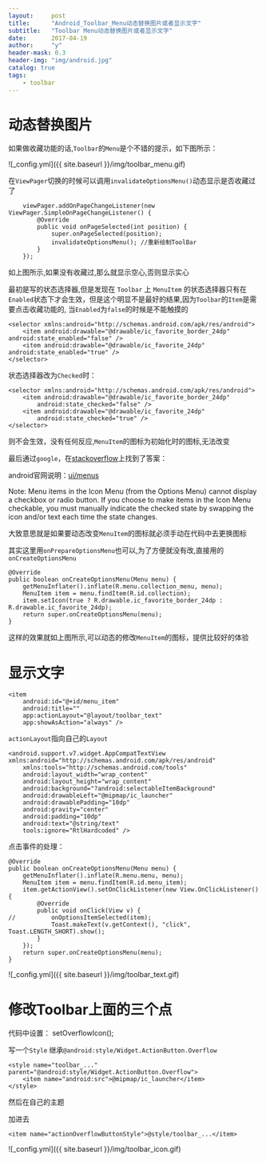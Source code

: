 ```yaml
---
layout:     post
title:      "Android_Toolbar_Menu动态替换图片或者显示文字"
subtitle:   "Toolbar Menu动态替换图片或者显示文字"
date:       2017-04-19
author:     "y"
header-mask: 0.3
header-img: "img/android.jpg"
catalog: true
tags:
    - toolbar
---
```


# 动态替换图片


如果做收藏功能的话,`Toolbar`的`Menu`是个不错的提示，如下图所示：

![_config.yml]({{ site.baseurl }}/img/toolbar_menu.gif)

在`ViewPager`切换的时候可以调用`invalidateOptionsMenu()`动态显示是否收藏过了

        viewPager.addOnPageChangeListener(new ViewPager.SimpleOnPageChangeListener() {
            @Override
            public void onPageSelected(int position) {
                super.onPageSelected(position);
                invalidateOptionsMenu(); //重新绘制ToolBar
            }
        });

如上图所示,如果没有收藏过,那么就显示空心,否则显示实心

最初是写的状态选择器,但是发现在 `Toolbar` 上 `MenuItem` 的状态选择器只有在`Enabled`状态下才会生效，但是这个明显不是最好的结果,因为`Toolbar`的`Item`是需要点击收藏功能的,
当`Enabled`为`false`的时候是不能触摸的

	<selector xmlns:android="http://schemas.android.com/apk/res/android">
	    <item android:drawable="@drawable/ic_favorite_border_24dp" android:state_enabled="false" />
	    <item android:drawable="@drawable/ic_favorite_24dp" android:state_enabled="true" />
	</selector>

状态选择器改为`Checked`时：

	<selector xmlns:android="http://schemas.android.com/apk/res/android">
	    <item android:drawable="@drawable/ic_favorite_border_24dp"
	        android:state_checked="false" />
	    <item android:drawable="@drawable/ic_favorite_24dp"
	        android:state_checked="true" />
	</selector>

则不会生效，没有任何反应,`MenuItem`的图标为初始化时的图标,无法改变

最后通过`google`，在[stackoverflow](http://stackoverflow.com/questions/6683186/menuitems-checked-state-is-not-shown-correctly-by-its-icon)上找到了答案：

android官网说明：[ui/menus](http://developer.android.com/guide/topics/ui/menus.html)

Note: Menu items in the Icon Menu (from the Options Menu) cannot display a checkbox or radio button. If you choose to make items in the Icon Menu checkable, you must manually indicate the checked state by swapping the icon and/or text each time the state changes.

大致意思就是如果要动态改变`MenuItem`的图标就必须手动在代码中去更换图标

其实这里用`onPrepareOptionsMenu`也可以,为了方便就没有改,直接用的`onCreateOptionsMenu`

    @Override
    public boolean onCreateOptionsMenu(Menu menu) {
        getMenuInflater().inflate(R.menu.collection_menu, menu);
        MenuItem item = menu.findItem(R.id.collection);
        item.setIcon(true ? R.drawable.ic_favorite_border_24dp : R.drawable.ic_favorite_24dp);
        return super.onCreateOptionsMenu(menu);
    }

这样的效果就如上图所示,可以动态的修改`MenuItem`的图标，提供比较好的体验

# 显示文字

    <item
        android:id="@+id/menu_item"
        android:title=""
        app:actionLayout="@layout/toolbar_text"
        app:showAsAction="always" />

`actionLayout`指向自己的`Layout`

	<android.support.v7.widget.AppCompatTextView xmlns:android="http://schemas.android.com/apk/res/android"
	    xmlns:tools="http://schemas.android.com/tools"
	    android:layout_width="wrap_content"
	    android:layout_height="wrap_content"
	    android:background="?android:selectableItemBackground"
	    android:drawableLeft="@mipmap/ic_launcher"
	    android:drawablePadding="10dp"
	    android:gravity="center"
	    android:padding="10dp"
	    android:text="@string/text"
	    tools:ignore="RtlHardcoded" />

点击事件的处理：

    @Override
    public boolean onCreateOptionsMenu(Menu menu) {
        getMenuInflater().inflate(R.menu.menu, menu);
        MenuItem item = menu.findItem(R.id.menu_item);
        item.getActionView().setOnClickListener(new View.OnClickListener() {
            @Override
            public void onClick(View v) {
	//          onOptionsItemSelected(item);
                Toast.makeText(v.getContext(), "click", Toast.LENGTH_SHORT).show();
            }
        });
        return super.onCreateOptionsMenu(menu);
    }


![_config.yml]({{ site.baseurl }}/img/toolbar_text.gif)

# 修改Toolbar上面的三个点

代码中设置： setOverflowIcon();

写一个`Style` 继承`@android:style/Widget.ActionButton.Overflow`

    <style name="toolbar_..." parent="@android:style/Widget.ActionButton.Overflow">
        <item name="android:src">@mipmap/ic_launcher</item>
    </style>

然后在自己的主题

加进去

	<item name="actionOverflowButtonStyle">@style/toolbar_...</item>


![_config.yml]({{ site.baseurl }}/img/toolbar_icon.gif)
